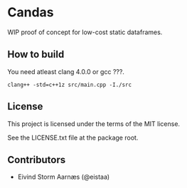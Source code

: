
Candas
======

WIP proof of concept for low-cost static dataframes.

How to build
------------

You need atleast clang 4.0.0 or gcc ???. 

```
clang++ -std=c++1z src/main.cpp -I./src
```

License
-------

This project is licensed under the terms of the MIT license.

See the LICENSE.txt file at the package root.

Contributors
------------

 * Eivind Storm Aarnæs (@eistaa)

